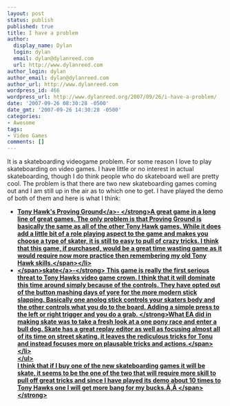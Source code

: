 ```yaml
---
layout: post
status: publish
published: true
title: I have a problem
author:
  display_name: Dylan
  login: dylan
  email: dylan@dylanreed.com
  url: http://www.dylanreed.com
author_login: dylan
author_email: dylan@dylanreed.com
author_url: http://www.dylanreed.com
wordpress_id: 466
wordpress_url: http://www.dylanreed.org/2007/09/26/i-have-a-problem/
date: '2007-09-26 08:30:28 -0500'
date_gmt: '2007-09-26 14:30:28 -0500'
categories:
- Awesome
tags:
- Video Games
comments: []
---
```

<p>It is a skateboarding videogame problem. For some reason I love to play skateboarding on video games. I have little or no interest in actual skateboarding, though I do think people who do skateboard well are pretty cool. The problem is that there are two new skateboarding games coming out and I am still up in the air as to which one to get. I have played the demo of both of them and here is what I think:</p>
<ul>
<li><strong class="sans"><a href="http:&#47;&#47;amazon.com&#47;gp&#47;product&#47;B000TEJFJO&#47;ref=s9_flash_asin_image_8&#47;103-4157346-8719853?pf_rd_m=ATVPDKIKX0DER&amp;pf_rd_s=center-1&amp;pf_rd_r=12D7Y2RFV9NYQ64Q5FBT&amp;pf_rd_t=101&amp;pf_rd_p=292858701&amp;pf_rd_i=507846">Tony Hawk's Proving Ground<&#47;a>- <&#47;strong><span class="sans">A great game in a long line of great games. The only problem is that Proving Ground is basically the same as all of the other Tony Hawk games. While it does add a little bit of a role playing aspect to the game and makes you choose a type of skater, it is still to easy to pull of crazy tricks. I think that this game, if purchased, would be a great time wasting game as it would require now more practice then remembering my old Tony Hawk skills.<&#47;span><&#47;li>
<li><span class="sans"><&#47;span><strong class="sans"><a href="http:&#47;&#47;www.amazon.com&#47;Electronic-Arts-Skate&#47;dp&#47;B000P0XA4I&#47;ref=pd_bxgy_vg_img_b&#47;103-4157346-8719853">skate<&#47;a>-<&#47;strong><span class="sans"> This game is really the first serious threat to Tony Hawks video game crown. I think that it will dominate this time around simply because of the controls. They have opted out of the button mashing days of yore for the more modern stick slapping. Basically one anolog stick controls your skaters body and the other controls what you do to the board. Adding a simple press to the left or right trigger and you do a grab.<strong> <&#47;strong>What EA did in making skate was to take a fresh look at a one pony race and enter a bull dog. Skate has a great replay editor as well as focusing almost all of its time on street skating, it leaves the rediculous tricks for Tonu and instead focuses more on plausable tricks and actions.<&#47;span><&#47;li><br />
<&#47;ul><br />
<span class="sans">I think that if I buy one of the new skateboarding games it will be skate, it seems to be the one of the two that will require more skill to pull off great tricks and since I have played its demo about 10 times to Tony Hawks one I will get more bang for my bucks.&Atilde;&sbquo;&Acirc;&nbsp;<&#47;span><strong class="sans">  <&#47;strong></p>
